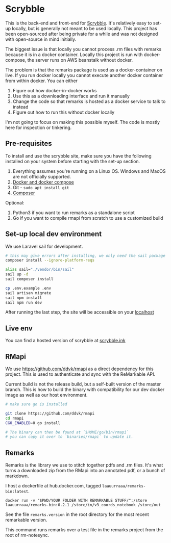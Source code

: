 # Scrybble

This is the back-end and front-end for [Scrybble](https://scrybble.ink). It's relatively easy to set-up locally, but is generally not meant to  be used locally. This project has been open-sourced after being private for a while and was not designed with open-source in mind initially.

The biggest issue is that locally you cannot process .rm files with remarks because it is in a docker container. Locally this project is run with docker-compose, the server runs on AWS beanstalk without docker.

The problem is that the remarks package is used as a docker-container on live. If you run docker locally you cannot execute another docker container from within docker. You can either

1. Figure out how docker-in-docker works
2. Use this as a downloading interface and run it manually
3. Change the code so that remarks is hosted as a docker service to talk to instead
4. Figure out how to run this without docker locally

I'm not going to focus on making this possible myself. The code is mostly here for inspection or tinkering.

## Pre-requisites

To install and use the scrybble site, make sure you have the following installed on your system before starting with the set-up section.

1. Everything assumes you're running on a Linux OS. Windows and MacOS are not officially supported.
2. [Docker and docker compose](https://docs.docker.com/engine/install/ubuntu/)
3. Git - `sudo apt install git`
4. [Composer](https://getcomposer.org/download/)

Optional:

1. Python3 if you want to run remarks as a standalone script
2. Go if you want to compile rmapi from scratch to use a customized build

## Set-up local dev environment

We use Laravel sail for development.

```sh
# this may give errors after installing, we only need the sail package to install correctly
composer install --ignore-platform-reqs

alias sail="./vendor/bin/sail"
sail up -d
sail composer install

cp .env.example .env
sail artisan migrate
sail npm install
sail npm run dev
```

After running the last step, the site will be accessible on your [localhost](http://localhost)

## Live env

You can find a hosted version of scrybble at [scrybble.ink](https://scrybble.ink)

## RMapi

We use https://github.com/ddvk/rmapi as a direct dependency for this project. This is used to authenticate and sync
with the ReMarkable API.

Current build is not the release build, but a self-built version of the master branch. This is how to build the binary
with compatibility for our dev docker image as well as our host environment.

```sh
# make sure go is installed

git clone https://github.com/ddvk/rmapi
cd rmapi
CGO_ENABLED=0 go install

# The binary can then be found at `$HOME/go/bin/rmapi`
# you can copy it over to `binaries/rmapi` to update it.
```

## Remarks

Remarks is the library we use to stitch together pdfs and .rm files. It's what turns a downloaded zip from the RMapi
into an annotated pdf, or a bunch of markdown.

I host a dockerfile at hub.docker.com, tagged `laauurraaa/remarks-bin:latest`.

`docker run -v "$PWD/YOUR FOLDER WITH REMARKABLE STUFF/":/store laauurraaa/remarks-bin:0.2.1 /store/in/v3_coords_notebook /store/out`

See the file `remarks.version` in the root directory for the most recent remarkable version.

This command runs remarks over a test file in the remarks project from the root of rm-notesync.
